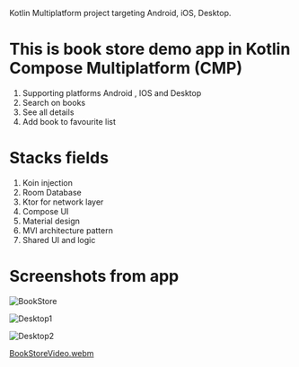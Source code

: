Kotlin Multiplatform project targeting Android, iOS, Desktop.

# This is book store demo app in Kotlin Compose Multiplatform (CMP)
1. Supporting platforms Android , IOS  and Desktop
2. Search on books
3. See all details 
4. Add book to favourite list

# Stacks fields
1. Koin injection
2. Room Database
3. Ktor for network layer
4. Compose UI
5. Material design
6. MVI architecture pattern
7. Shared UI and logic

# Screenshots from app

![BookStore](https://github.com/user-attachments/assets/9a7d82ce-3f8b-4fed-9ad9-03f7137bb34e)

![Desktop1](https://github.com/user-attachments/assets/672138aa-bed7-4b31-ab4c-8625f8af833b)

![Desktop2](https://github.com/user-attachments/assets/d9ab2bb2-a3f1-4cac-acb9-9a1d458004f0)

[BookStoreVideo.webm](https://github.com/user-attachments/assets/00306ab5-220f-43b9-84b0-a44f68125181)

